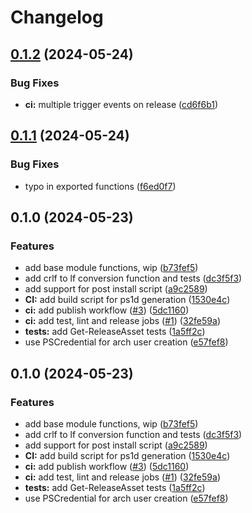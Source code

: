 # Changelog

## [0.1.2](https://github.com/scottmckendry/ps-arch-wsl/compare/v0.1.1...v0.1.2) (2024-05-24)


### Bug Fixes

* **ci:** multiple trigger events on release ([cd6f6b1](https://github.com/scottmckendry/ps-arch-wsl/commit/cd6f6b167401b248388cbd72851ad727da5c7a4b))

## [0.1.1](https://github.com/scottmckendry/ps-arch-wsl/compare/v0.1.0...v0.1.1) (2024-05-24)


### Bug Fixes

* typo in exported functions ([f6ed0f7](https://github.com/scottmckendry/ps-arch-wsl/commit/f6ed0f7ba5f39d26141a90c3f01a85815e19d1d0))

## 0.1.0 (2024-05-23)


### Features

* add base module functions, wip ([b73fef5](https://github.com/scottmckendry/ps-arch-wsl/commit/b73fef51adab508cddb2a4fa966aa0e1117ddfbf))
* add crlf to lf conversion function and tests ([dc3f5f3](https://github.com/scottmckendry/ps-arch-wsl/commit/dc3f5f3245c2f20eead4bdebb65e17f311500017))
* add support for post install script ([a9c2589](https://github.com/scottmckendry/ps-arch-wsl/commit/a9c258974000ea215df613176aaa26d0d012cc65))
* **CI:** add build script for ps1d generation ([1530e4c](https://github.com/scottmckendry/ps-arch-wsl/commit/1530e4ca01bb114f31f3399e94e9b8249876ebd6))
* **ci:** add publish workflow ([#3](https://github.com/scottmckendry/ps-arch-wsl/issues/3)) ([5dc1160](https://github.com/scottmckendry/ps-arch-wsl/commit/5dc116062eaff49e9c1ea8097f753a1f71e50b86))
* **ci:** add test, lint and release jobs ([#1](https://github.com/scottmckendry/ps-arch-wsl/issues/1)) ([32fe59a](https://github.com/scottmckendry/ps-arch-wsl/commit/32fe59a320d22375963075847f20b7fdfb4e02f3))
* **tests:** add Get-ReleaseAsset tests ([1a5ff2c](https://github.com/scottmckendry/ps-arch-wsl/commit/1a5ff2c7b2c73b348c7be017b6fe52d3a02ebb24))
* use PSCredential for arch user creation ([e57fef8](https://github.com/scottmckendry/ps-arch-wsl/commit/e57fef80456fdfe7899f1a1a7c11e29f660a99e2))

## 0.1.0 (2024-05-23)


### Features

* add base module functions, wip ([b73fef5](https://github.com/scottmckendry/ps-arch-wsl/commit/b73fef51adab508cddb2a4fa966aa0e1117ddfbf))
* add crlf to lf conversion function and tests ([dc3f5f3](https://github.com/scottmckendry/ps-arch-wsl/commit/dc3f5f3245c2f20eead4bdebb65e17f311500017))
* add support for post install script ([a9c2589](https://github.com/scottmckendry/ps-arch-wsl/commit/a9c258974000ea215df613176aaa26d0d012cc65))
* **CI:** add build script for ps1d generation ([1530e4c](https://github.com/scottmckendry/ps-arch-wsl/commit/1530e4ca01bb114f31f3399e94e9b8249876ebd6))
* **ci:** add publish workflow ([#3](https://github.com/scottmckendry/ps-arch-wsl/issues/3)) ([5dc1160](https://github.com/scottmckendry/ps-arch-wsl/commit/5dc116062eaff49e9c1ea8097f753a1f71e50b86))
* **ci:** add test, lint and release jobs ([#1](https://github.com/scottmckendry/ps-arch-wsl/issues/1)) ([32fe59a](https://github.com/scottmckendry/ps-arch-wsl/commit/32fe59a320d22375963075847f20b7fdfb4e02f3))
* **tests:** add Get-ReleaseAsset tests ([1a5ff2c](https://github.com/scottmckendry/ps-arch-wsl/commit/1a5ff2c7b2c73b348c7be017b6fe52d3a02ebb24))
* use PSCredential for arch user creation ([e57fef8](https://github.com/scottmckendry/ps-arch-wsl/commit/e57fef80456fdfe7899f1a1a7c11e29f660a99e2))
